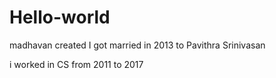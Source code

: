 # Hello-world
madhavan created I got married in 2013 to Pavithra Srinivasan

i worked in CS from 2011 to 2017
